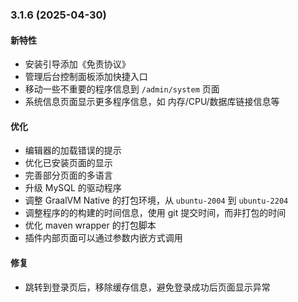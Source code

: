### 3.1.6 (2025-04-30)

#### 新特性

- 安装引导添加《免责协议》
- 管理后台控制面板添加快捷入口
- 移动一些不重要的程序信息到 `/admin/system` 页面
- 系统信息页面显示更多程序信息，如 内存/CPU/数据库链接信息等

#### 优化

- 编辑器的加载错误的提示
- 优化已安装页面的显示
- 完善部分页面的多语言
- 升级 MySQL 的驱动程序
- 调整 GraalVM Native 的打包环境，从 `ubuntu-2004` 到 `ubuntu-2204`
- 调整程序的的构建的时间信息，使用 git 提交时间，而非打包的时间
- 优化 maven wrapper 的打包脚本
- 插件内部页面可以通过参数内嵌方式调用

#### 修复

- 跳转到登录页后，移除缓存信息，避免登录成功后页面显示异常